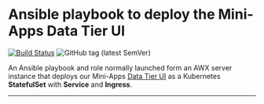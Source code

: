# Ansible playbook to deploy the Mini-Apps Data Tier UI

[![Build Status](https://travis-ci.com/InformaticsMatters/mini-apps-data-tier-ui-ansible.svg?branch=master)](https://travis-ci.com/InformaticsMatters/mini-apps-data-tier-ui-ansible)
![GitHub tag (latest SemVer)](https://img.shields.io/github/v/tag/informaticsmatters/mini-apps-data-tier-ui-ansible)

An Ansible playbook and role normally launched form an AWX server instance
that deploys our Mini-Apps [Data Tier UI] as a Kubernetes **StatefulSet**
with **Service** and **Ingress**.

---

[data tier ui]: https://github.com/InformaticsMatters/mini-apps-data-tier-ui
